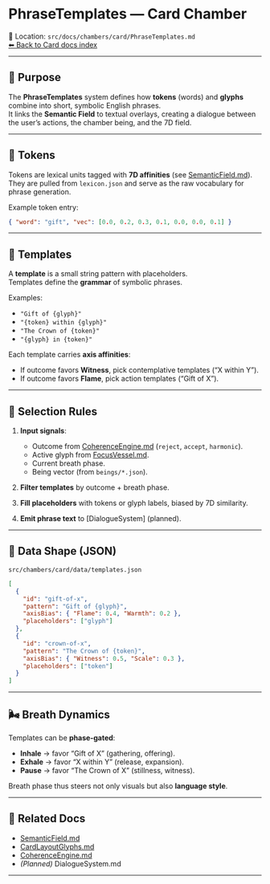# PhraseTemplates — Card Chamber

📍 Location: `src/docs/chambers/card/PhraseTemplates.md`  
[⬅ Back to Card docs index](./README.md)

---

## 🎯 Purpose

The **PhraseTemplates** system defines how **tokens** (words) and **glyphs** combine into short, symbolic English phrases.  
It links the **Semantic Field** to textual overlays, creating a dialogue between the user’s actions, the chamber being, and the 7D field.

---

## 🔡 Tokens

Tokens are lexical units tagged with **7D affinities** (see [SemanticField.md](./SemanticField.md)).  
They are pulled from `lexicon.json` and serve as the raw vocabulary for phrase generation.

Example token entry:

```json
{ "word": "gift", "vec": [0.0, 0.2, 0.3, 0.1, 0.0, 0.0, 0.1] }
```

---

## 🧩 Templates

A **template** is a small string pattern with placeholders.  
Templates define the **grammar** of symbolic phrases.  

Examples:

- `"Gift of {glyph}"`  
- `"{token} within {glyph}"`  
- `"The Crown of {token}"`  
- `"{glyph} in {token}"`  

Each template carries **axis affinities**:  
- If outcome favors **Witness**, pick contemplative templates (“X within Y”).  
- If outcome favors **Flame**, pick action templates (“Gift of X”).

---

## 🔄 Selection Rules

1. **Input signals**:  
   - Outcome from [CoherenceEngine.md](./CoherenceEngine.md) (`reject`, `accept`, `harmonic`).  
   - Active glyph from [FocusVessel.md](./FocusVessel.md).  
   - Current breath phase.  
   - Being vector (from `beings/*.json`).

2. **Filter templates** by outcome + breath phase.  
3. **Fill placeholders** with tokens or glyph labels, biased by 7D similarity.  
4. **Emit phrase text** to [DialogueSystem] (planned).

---

## 🧮 Data Shape (JSON)

`src/chambers/card/data/templates.json`

```json
[
  {
    "id": "gift-of-x",
    "pattern": "Gift of {glyph}",
    "axisBias": { "Flame": 0.4, "Warmth": 0.2 },
    "placeholders": ["glyph"]
  },
  {
    "id": "crown-of-x",
    "pattern": "The Crown of {token}",
    "axisBias": { "Witness": 0.5, "Scale": 0.3 },
    "placeholders": ["token"]
  }
]
```

---

## 🌬 Breath Dynamics

Templates can be **phase‑gated**:

- **Inhale** → favor “Gift of X” (gathering, offering).  
- **Exhale** → favor “X within Y” (release, expansion).  
- **Pause** → favor “The Crown of X” (stillness, witness).  

Breath phase thus steers not only visuals but also **language style**.

---

## 🔗 Related Docs

- [SemanticField.md](./SemanticField.md)  
- [CardLayoutGlyphs.md](./CardLayoutGlyphs.md)  
- [CoherenceEngine.md](./CoherenceEngine.md)  
- *(Planned)* DialogueSystem.md  

---
